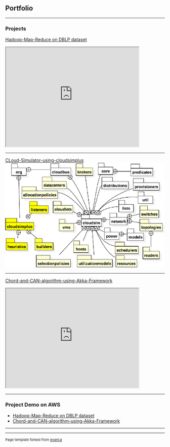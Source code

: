 ## Portfolio

---

### Projects

[Hadoop-Map-Reduce on DBLP dataset](https://github.com/gautamojha1997/Hadoop-Map-Reduce)
<iframe width="420" height="315"
src="https://www.youtube.com/watch?v=Bf9jDGrR2IQ&lc=UgwukfyrfNnX-BotE094AaABAg">
</iframe>

---
[CLoud-Simulator-using-cloudsimplus](https://github.com/gautamojha1997/CLoud-Simulator-using-cloudsimplus)
<img src="images/cloudsim.png?raw=true"/>

---
[Chord-and-CAN-algorithm-using-Akka-Framework](https://github.com/gautamojha1997/Chord-and-CAN-algorithm-using-Akka-Framework)
<iframe width="420" height="315"
src="https://www.youtube.com/watch?v=nUiLzY_UcdI&feature=youtu.be">
</iframe>

---

### Project Demo on AWS

- [Hadoop-Map-Reduce on DBLP dataset](https://www.youtube.com/watch?v=Bf9jDGrR2IQ&lc=UgwukfyrfNnX-BotE094AaABAg)
- [Chord-and-CAN-algorithm-using-Akka-Framework](https://www.youtube.com/watch?v=nUiLzY_UcdI&feature=youtu.be)

---




---
<p style="font-size:11px">Page template forked from <a href="https://github.com/evanca/quick-portfolio">evanca</a></p>
<!-- Remove above link if you don't want to attibute -->
